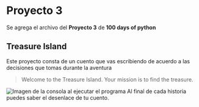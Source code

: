 # Proyecto 3
Se agrega el archivo del **Proyecto 3** de **100 days of python**

## Treasure Island

Este proyecto consta de un cuento que vas escribiendo de acuerdo a las decisiones que tomas durante la aventura

> Welcome to the Treasure Island. Your mission is to find the treasure.

![Imagen de la consola al ejecutar el programa](/day_3/images/trasure_island.JPG)
Al final de cada historia puedes saber el desenlace de tu cuento.